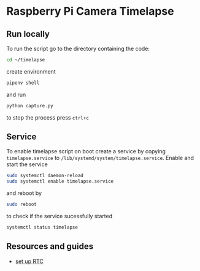 # Raspberry Pi Camera Timelapse

## Run locally

To run the script go to the directory containing the code:
```bash
cd ~/timelapse
``` 
create environment 
```bash
pipenv shell
``` 

and run
```bash
python capture.py
```
to stop the process press ``ctrl+c``

## Service

To enable timelapse script on boot create a service by copying ``timelapse.service`` to
``/lib/systemd/system/timelapse.service``. Enable  and start the service

```bash
sudo systemctl daemon-reload
sudo systemctl enable timelapse.service
```

and reboot by

```bash
sudo reboot
```

to check if the service sucessfully started

```bash
systemctl status timelapse
```


## Resources and guides

- [set up RTC](https://learn.adafruit.com/adding-a-real-time-clock-to-raspberry-pi/set-rtc-time)
